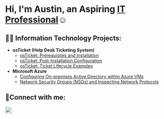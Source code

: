 <h1>Hi, I'm Austin, an Aspiring <a href="https://linkedin.com/in/austin-wendt-526832243">IT Professional</a>☺</h1>

<h2>👨‍💻 Information Technology Projects:</h2>

- <b>osTicket (Help Desk Ticketing System)</b>
  - [osTicket: Prerequisites and Installation](https://github.com/atwendt-IT/osticket-prereqs)
  - [osTicket: Post-Installation Configuration](https://github.com/atwendt-IT/post-install-config)
  - [osTicket: Ticket Lifecycle Examples](https://github.com/atwendt-IT/ticket-lifecycle)
- <b>Microsoft Azure</b>
  - [Configuring On-premises Active Directory within Azure VMs](https://github.com/atwendt-IT/configure-ad)
  - [Network Security Groups (NSGs) and Inspecting Network Protocols](https://github.com/atwendt-IT/azure-network-protocols)

<h2>🤳Connect with me:</h2>

[<img align="left" alt="LinkedIn | LinkedIn" width="22px" src="https://cdn.jsdelivr.net/npm/simple-icons@v3/icons/linkedin.svg" />][linkedin]

[linkedin]: https://linkedin.com/in/austin-wendt-526832243
